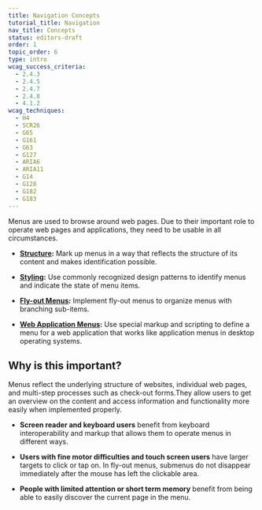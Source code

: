 ```yaml
---
title: Navigation Concepts
tutorial_title: Navigation
nav_title: Concepts
status: editors-draft
order: 1
topic_order: 6
type: intro
wcag_success_criteria:
  - 2.4.3
  - 2.4.5
  - 2.4.7
  - 2.4.8
  - 4.1.2
wcag_techniques:
  - H4
  - SCR26
  - G65
  - G161
  - G63
  - G127
  - ARIA6
  - ARIA11
  - G14
  - G128
  - G182
  - G183
---
```

Menus are used to browse around web pages. Due to their important role to operate web pages and applications, they need to be usable in all circumstances.

* **[Structure](menus-structure.html):** Mark up menus in a way that reflects the structure of its content and makes identification possible.

* **[Styling](menus-styling.html):** Use commonly recognized design patterns to identify menus and indicate the state of menu items.

* **[Fly-out Menus](menus-flyout.html):** Implement fly-out menus to organize menus with branching sub-items.

* **[Web Application Menus](application-menus.html):** Use special markup and scripting to define a menu for a web application that works like application menus in desktop operating systems.

## Why is this important?

Menus reflect the underlying structure of websites, individual web pages, and multi-step processes such as check-out forms.They allow users to get an overview on the content and access information and functionality more easily when implemented properly.

* **Screen reader and keyboard users** benefit from keyboard interoperability and markup that allows them to operate menus in different ways.

* **Users with fine motor difficulties and touch screen users** have larger targets to click or tap on. In fly-out menus, submenus do not disappear immediately after the mouse has left the clickable area.

* **People with limited attention or short term memory** benefit from being able to easily discover the current page in the menu.
